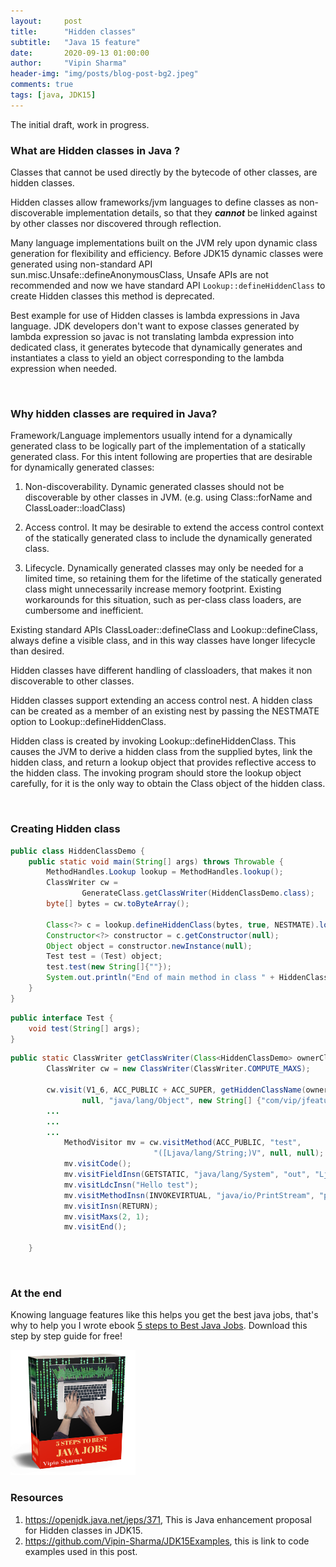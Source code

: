 ```yaml
---
layout:     post
title:      "Hidden classes"
subtitle:   "Java 15 feature"
date:       2020-09-13 01:00:00
author:     "Vipin Sharma"
header-img: "img/posts/blog-post-bg2.jpeg"
comments: true
tags: [java, JDK15]
---
```


The initial draft, work in progress.

<!-- Attention -->
### What are Hidden classes in Java ?
Classes that cannot be used directly by the bytecode of other classes, are hidden classes.


Hidden classes allow frameworks/jvm languages to define classes as 
non-discoverable implementation details, so that they ***cannot*** be linked against 
by other classes nor discovered through reflection.


<!--
Deprecate the non-standard API sun.misc.Unsafe::defineAnonymousClass, with the 
intent to deprecate it for removal in a future release. -->


Many language implementations built on the JVM rely upon dynamic class generation 
for flexibility and efficiency. 
Before JDK15 dynamic classes were generated using non-standard API sun.misc.Unsafe::defineAnonymousClass,
Unsafe APIs are not recommended and now we have standard API `Lookup::defineHiddenClass` 
to create Hidden classes this method is deprecated.

Best example for use of Hidden classes is lambda expressions in Java language.
JDK developers don't want to expose classes generated by lambda expression so
javac is not translating lambda expression into dedicated class, it generates 
bytecode that dynamically generates and instantiates a class to yield an object
corresponding to the lambda expression when needed.

<br>

<!-- Interest -->
### Why hidden classes are required in Java?

Framework/Language implementors usually intend for a dynamically generated class to be 
logically part of the implementation of a statically generated class. 
For this intent following are properties that are desirable for dynamically generated classes:


1. Non-discoverability.
Dynamic generated classes should not be discoverable by other classes in JVM.
(e.g. using Class::forName and ClassLoader::loadClass)


2. Access control. 
It may be desirable to extend the access control context of the statically 
generated class to include the dynamically generated class.

3. Lifecycle. Dynamically generated classes may only be needed for a limited time, 
so retaining them for the lifetime of the statically generated class might 
unnecessarily increase memory footprint. Existing workarounds for this situation, 
such as per-class class loaders, are cumbersome and inefficient.


Existing standard APIs ClassLoader::defineClass and Lookup::defineClass, always define 
a visible class, and in this way classes have longer lifecycle than desired.

Hidden classes have different handling of classloaders, that makes it non
    discoverable to other classes.

Hidden classes support extending an access control nest.
A hidden class can be created as a member of an existing nest by passing the 
NESTMATE option to Lookup::defineHiddenClass.

Hidden class is created by invoking Lookup::defineHiddenClass. 
    This causes the JVM to derive a hidden class from the supplied bytes, 
    link the hidden class, and return a lookup object that provides reflective 
    access to the hidden class.
    The invoking program should store the lookup object carefully, 
    for it is the only way to obtain the Class object of the hidden class.      

<br>

<!-- Desire -->
### Creating Hidden class

<!--
A hidden class specific way to have a defining class loader. 
This is necessary to resolve types used by the hidden class's own fields and methods. 
In particular, a hidden class has the same defining class loader, runtime package, 
and protection domain as the lookup class, which is the class that originally 
obtained the lookup object on which Lookup::defineHiddenClass is invoked. 
-->

```java
public class HiddenClassDemo {
    public static void main(String[] args) throws Throwable {
        MethodHandles.Lookup lookup = MethodHandles.lookup();
        ClassWriter cw =
                GenerateClass.getClassWriter(HiddenClassDemo.class);
        byte[] bytes = cw.toByteArray();

        Class<?> c = lookup.defineHiddenClass(bytes, true, NESTMATE).lookupClass();
        Constructor<?> constructor = c.getConstructor(null);
        Object object = constructor.newInstance(null);
        Test test = (Test) object;
        test.test(new String[]{""});
        System.out.println("End of main method in class " + HiddenClassDemo.class.getName());
    }
}
```

```java
public interface Test {
    void test(String[] args);
}
```

```java
public static ClassWriter getClassWriter(Class<HiddenClassDemo> ownerClassName) {
        ClassWriter cw = new ClassWriter(ClassWriter.COMPUTE_MAXS);

        cw.visit(V1_6, ACC_PUBLIC + ACC_SUPER, getHiddenClassName(ownerClassName),
                null, "java/lang/Object", new String[] {"com/vip/jfeatures/jdk15/hiddenclass/Test"});
        ...
        ...
        ...
            MethodVisitor mv = cw.visitMethod(ACC_PUBLIC, "test",
                                "([Ljava/lang/String;)V", null, null);
            mv.visitCode();
            mv.visitFieldInsn(GETSTATIC, "java/lang/System", "out", "Ljava/io/PrintStream;");
            mv.visitLdcInsn("Hello test");
            mv.visitMethodInsn(INVOKEVIRTUAL, "java/io/PrintStream", "println", "(Ljava/lang/String;)V");
            mv.visitInsn(RETURN);
            mv.visitMaxs(2, 1);
            mv.visitEnd();        

    }
```


<br>

### At the end

Knowing language features like this helps you get the best java jobs, that's why to help you
I wrote ebook [5 steps to Best Java Jobs](https://jfeatures.com/).
Download this step by step guide for free!

[<img src="../img/ebook_upd.png" width="200" height="200">](https://jfeatures.com/)


### Resources
1. https://openjdk.java.net/jeps/371, This is Java enhancement proposal for Hidden classes in JDK15.
2. https://github.com/Vipin-Sharma/JDK15Examples, this is link to code examples used in this post.